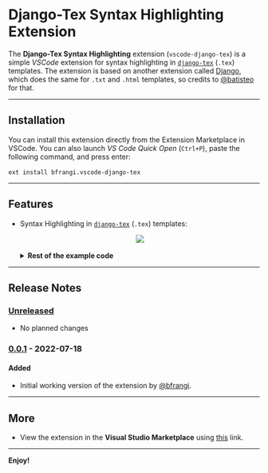# Django-Tex Syntax Highlighting Extension

The **Django-Tex Syntax Highlighting** extension (`vscode-django-tex`) is a simple *VSCode* extension for syntax highlighting in [`django-tex`](https://github.com/weinbusch/django-tex) (`.tex`) templates. The extension is based on another extension called [Django](https://github.com/vscode-django/vscode-django), which does the same for `.txt` and `.html` templates, so credits to [@batisteo](https://github.com/batisteo) for that.

-------------------------------------------------------------------

## Installation 

You can install this extension directly from the Extension Marketplace in VSCode. You can also launch *VS Code Quick Open* (`Ctrl+P`), paste the following command, and press enter:

```
ext install bfrangi.vscode-django-tex
```

-------------------------------------------------------------------

## Features

* Syntax Highlighting in [`django-tex`](https://github.com/weinbusch/django-tex) (`.tex`) templates:

    <p align="center">
    <img src="https://github.com/bfrangi/vscode-django-tex/raw/main/media/example-template.gif" />
    </p>

    <details>
    <summary>
    <b>Rest of the example code</b>
    </summary>

    Template code:

    ```
    \documentclass{article}

    \begin{document}

        \begin{center}

            \section*{Table for {{date|date}} }

            \begin{tabular}{ 
                {% for _ in table.body.rows.0 %}|c{% endfor %}| 
                } 

                {# This is a comment #}
                \hline
                % This is another comment
            
                \multicolumn{
                    {{table.headers.first.span}}
                    }{|c|}{ {{table.headers.first.value}} } & 
                \multicolumn{ 
                    {{table.headers.second.span}} 
                    }{c|}{ {{table.headers.second.value}} } \\ 
                
                \hline

                \iffalse 
                This is a comment spanning several lines
                \hline \fi
                
                {% for row in table.body.rows %}
                {% for cell in row %}{% if not cell == row.0 %} &
                {% endif %} cell{{cell}} {% endfor %} \\
                {% endfor %}

                {% comment %}
                This is another comment spanning several lines
                \hline {% endcomment %}

                \hline
            
            \end{tabular}

        \end{center}

    \end{document}
    ```

    We could combine the code from the `django-tex` template with the following function based view to render the *LaTeX* document:

    ```python
    from django_tex.shortcuts import render_to_pdf
    from datetime import date

    def render_pdf(request):
            table = {
                'headers': { 
                    'first': {
                        'span': 3,
                        'value': 'First Multicol',
                    },
                    'second': {
                        'span': 3,
                        'value': 'Second Multicol',
                    },
                },
                'body': {
                    'rows': [
                        [i for i in range(6)],
                        [i for i in range(6)],
                        [i for i in range(6)],
                        [i for i in range(6)],
                        [i for i in range(6)],
                    ]
                },
            }
            filename = 'filename.pdf'
            template_name = 'path/to/template_name.pdf'
            
            context = {
                'date': date.today(), 
                'table': table, 
            }

            return render_to_pdf(
                request, 
                template_name, 
                context, 
                filename,
            )
    ```

    This would produce:

    <p align="center">
    <img src="https://github.com/bfrangi/vscode-django-tex/raw/main/media/example-pdf.png" />
    </p>

    </details>

-------------------------------------------------------------------

## Release Notes

### [Unreleased]
- No planned changes

### [0.0.1] - 2022-07-18

#### Added
- Initial working version of the extension by [@bfrangi](https://github.com/bfrangi/).

-------------------------------------------------------------------

## More

* View the extension in the **Visual Studio Marketplace** using [this](https://marketplace.visualstudio.com/items?itemName=bfrangi.vscode-django-tex#review-details) link.


-------------------------------------------------------------------

**Enjoy!**



[Unreleased]: https://github.com/bfrangi/vscode-django-tex/compare/v0.0.1...HEAD
<!-- [0.0.2]: https://github.com/bfrangi/vscode-django-tex/compare/v0.0.1...v0.0.2 -->
[0.0.1]: https://github.com/bfrangi/vscode-django-tex/releases/tag/v0.0.1

